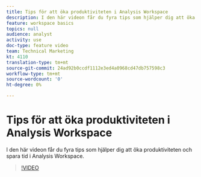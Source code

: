 ```yaml
---
title: Tips för att öka produktiviteten i Analysis Workspace
description: I den här videon får du fyra tips som hjälper dig att öka produktiviteten och spara tid i Analysis Workspace.
feature: workspace basics
topics: null
audience: analyst
activity: use
doc-type: feature video
team: Technical Marketing
kt: 4110
translation-type: tm+mt
source-git-commit: 24ad92b0ccdf1112e3ed4a0968cd47db757598c3
workflow-type: tm+mt
source-wordcount: '0'
ht-degree: 0%

---
```



# Tips för att öka produktiviteten i Analysis Workspace

I den här videon får du fyra tips som hjälper dig att öka produktiviteten och spara tid i Analysis Workspace.

>[!VIDEO](https://video.tv.adobe.com/v/31157/?quality=12)
